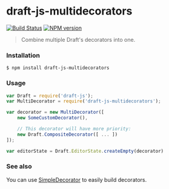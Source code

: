 # draft-js-multidecorators

[![Build Status](https://github.com/qnighy/draft-js-multidecorators/actions/workflows/ci.yml/badge.svg)](https://github.com/qnighy/draft-js-multidecorators/actions/workflows/ci.yml)
[![NPM version](https://badge.fury.io/js/draft-js-multidecorators.svg)](http://badge.fury.io/js/draft-js-multidecorators)


> Combine multiple Draft's decorators into one.

### Installation

```
$ npm install draft-js-multidecorators
```

### Usage

```js
var Draft = require('draft-js');
var MultiDecorator = require('draft-js-multidecorators');

var decorator = new MultiDecorator([
    new SomeCustomDecorator(),

    // This decorator will have more priority:
    new Draft.CompositeDecorator([ ... ])
]);

var editorState = Draft.EditorState.createEmpty(decorator)
```

### See also

You can use [SimpleDecorator](https://github.com/Soreine/draft-js-simpledecorator) to easily build decorators.

